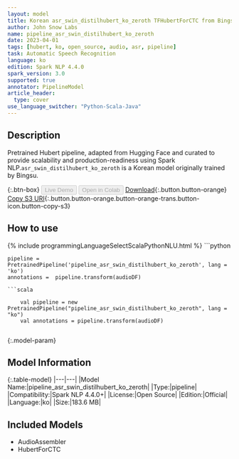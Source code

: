 ```yaml
---
layout: model
title: Korean asr_swin_distilhubert_ko_zeroth TFHubertForCTC from Bingsu
author: John Snow Labs
name: pipeline_asr_swin_distilhubert_ko_zeroth
date: 2023-04-01
tags: [hubert, ko, open_source, audio, asr, pipeline]
task: Automatic Speech Recognition
language: ko
edition: Spark NLP 4.4.0
spark_version: 3.0
supported: true
annotator: PipelineModel
article_header:
  type: cover
use_language_switcher: "Python-Scala-Java"
---
```


## Description

Pretrained  Hubert  pipeline, adapted from Hugging Face and curated to provide scalability and production-readiness using Spark NLP.`asr_swin_distilhubert_ko_zeroth` is a Korean model originally trained by Bingsu.

{:.btn-box}
<button class="button button-orange" disabled>Live Demo</button>
<button class="button button-orange" disabled>Open in Colab</button>
[Download](https://s3.amazonaws.com/auxdata.johnsnowlabs.com/public/models/pipeline_asr_swin_distilhubert_ko_zeroth_ko_4.4.0_3.0_1680369038709.zip){:.button.button-orange}
[Copy S3 URI](s3://auxdata.johnsnowlabs.com/public/models/pipeline_asr_swin_distilhubert_ko_zeroth_ko_4.4.0_3.0_1680369038709.zip){:.button.button-orange.button-orange-trans.button-icon.button-copy-s3}

## How to use



<div class="tabs-box" markdown="1">
{% include programmingLanguageSelectScalaPythonNLU.html %}
```python

    pipeline = PretrainedPipeline('pipeline_asr_swin_distilhubert_ko_zeroth', lang = 'ko')
    annotations =  pipeline.transform(audioDF)
    
```
```scala

    val pipeline = new PretrainedPipeline("pipeline_asr_swin_distilhubert_ko_zeroth", lang = "ko")
    val annotations = pipeline.transform(audioDF)
    
```
</div>

{:.model-param}
## Model Information

{:.table-model}
|---|---|
|Model Name:|pipeline_asr_swin_distilhubert_ko_zeroth|
|Type:|pipeline|
|Compatibility:|Spark NLP 4.4.0+|
|License:|Open Source|
|Edition:|Official|
|Language:|ko|
|Size:|183.6 MB|

## Included Models

- AudioAssembler
- HubertForCTC